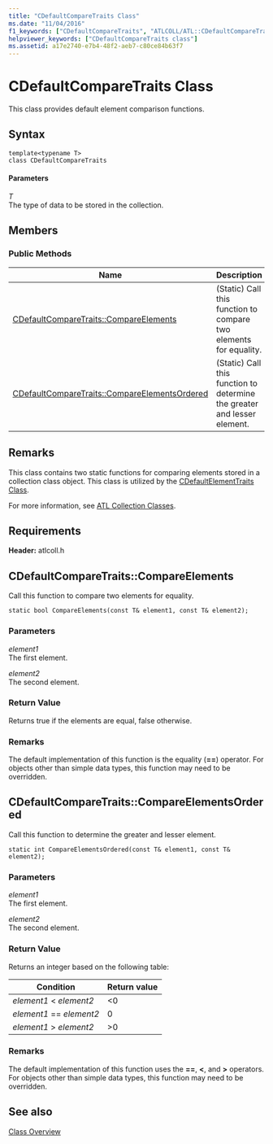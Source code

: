 ```yaml
---
title: "CDefaultCompareTraits Class"
ms.date: "11/04/2016"
f1_keywords: ["CDefaultCompareTraits", "ATLCOLL/ATL::CDefaultCompareTraits", "ATLCOLL/ATL::CDefaultCompareTraits::CompareElements", "ATLCOLL/ATL::CDefaultCompareTraits::CompareElementsOrdered"]
helpviewer_keywords: ["CDefaultCompareTraits class"]
ms.assetid: a17e2740-e7b4-48f2-aeb7-c80ce84b63f7
---
```

# CDefaultCompareTraits Class

This class provides default element comparison functions.

## Syntax

```
template<typename T>
class CDefaultCompareTraits
```

#### Parameters

*T*<br/>
The type of data to be stored in the collection.

## Members

### Public Methods

|Name|Description|
|----------|-----------------|
|[CDefaultCompareTraits::CompareElements](#compareelements)|(Static) Call this function to compare two elements for equality.|
|[CDefaultCompareTraits::CompareElementsOrdered](#compareelementsordered)|(Static) Call this function to determine the greater and lesser element.|

## Remarks

This class contains two static functions for comparing elements stored in a collection class object. This class is utilized by the [CDefaultElementTraits Class](../../atl/reference/cdefaultelementtraits-class.md).

For more information, see [ATL Collection Classes](../../atl/atl-collection-classes.md).

## Requirements

**Header:** atlcoll.h

##  <a name="compareelements"></a>  CDefaultCompareTraits::CompareElements

Call this function to compare two elements for equality.

```
static bool CompareElements(const T& element1, const T& element2);
```

### Parameters

*element1*<br/>
The first element.

*element2*<br/>
The second element.

### Return Value

Returns true if the elements are equal, false otherwise.

### Remarks

The default implementation of this function is the equality (**==**) operator. For objects other than simple data types, this function may need to be overridden.

##  <a name="compareelementsordered"></a>  CDefaultCompareTraits::CompareElementsOrdered

Call this function to determine the greater and lesser element.

```
static int CompareElementsOrdered(const T& element1, const T& element2);
```

### Parameters

*element1*<br/>
The first element.

*element2*<br/>
The second element.

### Return Value

Returns an integer based on the following table:

|Condition|Return value|
|---------------|------------------|
|*element1* < *element2*|<0|
|*element1* == *element2*|0|
|*element1* > *element2*|>0|

### Remarks

The default implementation of this function uses the **==**, **\<**, and **>** operators. For objects other than simple data types, this function may need to be overridden.

## See also

[Class Overview](../../atl/atl-class-overview.md)
